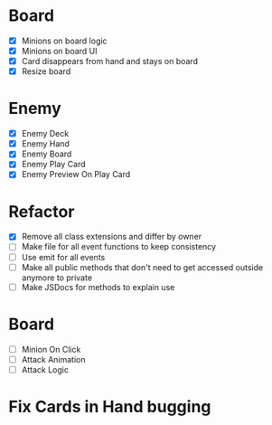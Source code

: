 # Board

- [x] Minions on board logic
- [x] Minions on board UI
- [x] Card disappears from hand and stays on board
- [x] Resize board

# Enemy

- [x] Enemy Deck
- [x] Enemy Hand
- [x] Enemy Board
- [x] Enemy Play Card
- [x] Enemy Preview On Play Card

# Refactor

- [x] Remove all class extensions and differ by owner
- [ ] Make file for all event functions to keep consistency
- [ ] Use emit for all events
- [ ] Make all public methods that don't need to get accessed outside anymore to private
- [ ] Make JSDocs for methods to explain use

# Board

- [ ] Minion On Click
- [ ] Attack Animation
- [ ] Attack Logic

# Fix Cards in Hand bugging
